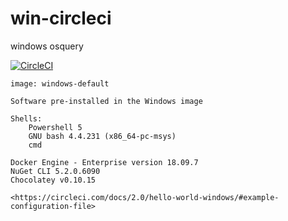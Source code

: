 # win-circleci
windows osquery


[![CircleCI](https://circleci.com/gh/githubfoam/win-circleci/tree/dev.svg?style=svg)](https://circleci.com/gh/githubfoam/win-circleci/tree/dev)

~~~~
image: windows-default

Software pre-installed in the Windows image

Shells:
    Powershell 5
    GNU bash 4.4.231 (x86_64-pc-msys)
    cmd

Docker Engine - Enterprise version 18.09.7
NuGet CLI 5.2.0.6090
Chocolatey v0.10.15

<https://circleci.com/docs/2.0/hello-world-windows/#example-configuration-file>
~~~~
